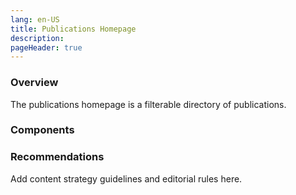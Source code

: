 ```yaml
---
lang: en-US
title: Publications Homepage
description:
pageHeader: true
---
```


### Overview
The publications homepage is a filterable directory of publications.

### Components
<PreviewImage :image="$withBase('/images/publication-homepage.png')" :contents="[{ x: 0, y: 0, title: 'Header', text: 'Publications homepage header' }, { x: 0, y: 2, title: 'Section banner', text: 'Publications homepage section banner' }, { x: 0, y: 7, title: 'Filter container', text: 'Publications homepage Filter container' }, { x: 0, y: 12, title: 'Table (filterable)', text: 'Publications homepage Table (filterable)' }, { x: 0, y: 92, title: 'Global footer', text: 'Publications homepage Global footer' }]">
<template #code>
<CodeGroup>
  <CodeGroupItem title="HTML">

```html
```

  </CodeGroupItem>
</CodeGroup>
</template>
</PreviewImage>

### Recommendations
Add content strategy guidelines and editorial rules here.

